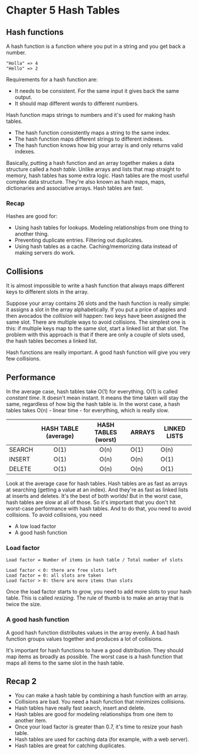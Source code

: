 # Chapter 5 Hash Tables

## Hash functions

A hash function is a function where you put in a string and you get back a number.

    "Holla" => 4
    "Hello" => 2

Requirements for a hash function are:

- It needs to be consistent. For the same input it gives back the same output.
- It should map different words to different numbers.

Hash function maps strings to numbers and it's used for making hash tables.

- The hash function consistently maps a string to the same index.
- The hash function maps different strings to different indexes.
- The hash function knows how big your array is and only returns valid indexes.

Basically, putting a hash function and an array together makes a data structure called a *hash table*. Unlike arrays and lists that map straight to memory, hash tables has some extra logic. Hash tables are the most useful complex data structure. They're also known as hash maps, maps, dictionaries and associative arrays. Hash tables are fast.

### Recap

Hashes are good for:

- Using hash tables for lookups. Modeling relationships from one thing to another thing.
- Preventing duplicate entries. Filtering out duplicates.
- Using hash tables as a cache. Caching/memorizing data instead of making servers do work.

## Collisions

It is almost impossible to write a hash function that always maps different keys to different slots in the array.

Suppose your array contains 26 slots and the hash function is really simple: it assigns a slot in the array alphabetically. If you put a price of apples and then avocados the *collision* will happen: two keys have been assigned the same slot. There are multiple ways to avoid collisions. The simplest one is this: if multiple keys map to the same slot, start a linked list at that slot. The problem with this approach is that if there are only a couple of slots used, the hash tables becomes a linked list.

Hash functions are really important. A good hash function will give you very few collisions.

## Performance

In the average case, hash tables take O(1) for everything. O(1) is called *constant time*. It doesn't mean instant. It means the time taken will stay the same, regardless of how big the hash table is. In the worst case, a hash tables takes O(n) - linear time - for everything, which is really slow.

|        | HASH TABLE (average) | HASH TABLES (worst) | ARRAYS | LINKED LISTS |
|--------|:--------------------:|:-------------------:|--------|--------------|
| SEARCH |         O(1)         |         O(n)        |  O(1)  |     O(n)     |
| INSERT |         O(1)         |         O(n)        |  O(n)  |     O(1)     |
| DELETE |         O(1)         |         O(n)        |  O(n)  |     O(1)     |

Look at the average case for hash tables. Hash tables are as fast as arrays at searching (getting a value at an index). And they're as fast as linked lists at inserts and deletes. It's the best of both worlds! But in the worst case, hash tables are slow at all of those. So it's important that you don't hit worst-case performance with hash tables. And to do that, you need to avoid collisions. To avoid collisions, you need

- A low load factor
- A good hash function

### Load factor

    Load factor = Number of items in hash table / Total number of slots

    Load factor < 0: there are free slots left
    Load factor = 0: all slots are taken
    Load factor > 0: there are more items than slots

Once the load factor starts to grow, you need to add more slots to your hash table. This is called *resizing*. The rule of thumb is to make an array that is twice the size.

### A good hash function

A good hash function distributes values in the array evenly.
A bad hash function groups values together and produces a lot of collisions.

It's important for hash functions to have a good distribution. They should map items as broadly as possible. The worst case is a hash function that maps all items to the same slot in the hash table.

## Recap 2

- You can make a hash table by combining a hash function with an array.
- Collisions are bad. You need a hash function that minimizes collisions.
- Hash tables have really fast search, insert and delete.
- Hash tables are good for modeling relationships from one item to another item.
- Once your load factor is greater than 0.7, it's time to resize your hash table.
- Hash tables are used for caching data (for example, with a web server).
- Hash tables are great for catching duplicates.
